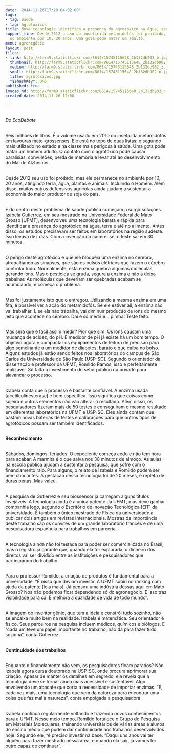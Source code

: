 ```yaml
---
date: '2014-11-26T17:28:04-02:00'
tags:
- tag: Saúde
- tag: Agrotóxicos
title: Nova tecnologia identifica a presença do agrotóxico na água, terra e no alimento
support_line: Desde 2012 o uso do inseticida metamidofós foi proibido, mas ele permanece
  no ambiente por 10, 20 anos. Uma gota pode matar um adulto.
menu: agronegócio
layout: post
files:
- link: http://farm9.staticflickr.com/8614/15745115648_2b132db902_b.jpg
  thumbnail: http://farm9.staticflickr.com/8614/15745115648_2b132db902_t.jpg
  medium: http://farm9.staticflickr.com/8614/15745115648_2b132db902_z.jpg
  small: http://farm9.staticflickr.com/8614/15745115648_2b132db902_n.jpg
  title: agrotóxicos.jpg
  "$$hashKey": 0M5
published: true
images_hd: http://farm9.staticflickr.com/8614/15745115648_2b132db902_n.jpg
created_date: 2014-11-26 12:00

---
```

<p><br />
<em>Do EcoDebate</em></p>

<p><br />
Seis milh&otilde;es de litros. &Eacute; o volume usado em 2010 do inseticida metamidof&oacute;s em lavouras mato-grossenses. Ele est&aacute; no topo de duas listas: o segundo mais utilizado no estado e na classe mais perigosa &agrave; sa&uacute;de. Uma gota pode matar um homem adulto. O contato com o agrot&oacute;xico pode causar paralisias, convuls&otilde;es, perda de mem&oacute;ria e levar at&eacute; ao desenvolvimento do Mal de Alzheimer.</p>

<p><br />
Desde 2012 seu uso foi proibido, mas ele permanece no ambiente por 10, 20 anos, atingindo terra, &aacute;gua, plantas e animais. Incluindo o Homem. Al&eacute;m disso, muitos outros defensivos agr&iacute;colas ainda ajudam a sustentar a economia do maior produtor de soja do pa&iacute;s.</p>

<p><br />
E do centro deste problema de sa&uacute;de p&uacute;blica come&ccedil;am a surgir solu&ccedil;&otilde;es. Izabela Gutierrez, em seu mestrado na Universidade Federal de Mato Grosso [UFMT], desenvolveu uma tecnologia barata e r&aacute;pida para identificar a presen&ccedil;a do agrot&oacute;xico na &aacute;gua, terra e at&eacute; no alimento. Antes disso, os estudos precisavam ser feitos em laborat&oacute;rios na regi&atilde;o sudeste. Isso levava dez dias. Com a inven&ccedil;&atilde;o da cacerense, o teste sai em 30 minutos.</p>

<p><br />
O perigo deste agrot&oacute;xico &eacute; que ele bloqueia uma enzima no c&eacute;rebro, atrapalhando as sinapses, que s&atilde;o os pulsos el&eacute;tricos que fazem o c&eacute;rebro controlar tudo. Normalmente, esta enzima quebra algumas mol&eacute;culas, gerando &iacute;ons. Mas o pesticida se gruda, segura a enzima e n&atilde;o a deixa trabalhar. As mol&eacute;culas que deveriam ser quebradas acabam se acumulando, e come&ccedil;a o problema.</p>

<p><br />
Mas foi justamente isto que o entregou. Utilizando a mesma enzima em uma fita, &eacute; poss&iacute;vel ver a a&ccedil;&atilde;o do metamidof&oacute;s. Se ele estiver ali, a enzima n&atilde;o vai trabalhar. E se ela n&atilde;o trabalha, vai diminuir produ&ccedil;&atilde;o de &iacute;ons do mesmo jeito que acontece no c&eacute;rebro. Da&iacute; &eacute; s&oacute; medir e&hellip; pimba! Teste feito.</p>

<p><br />
Mas ser&aacute; que &eacute; f&aacute;cil assim medir? Pior que sim. Os &iacute;ons causam uma mudan&ccedil;a de acidez, do pH. E medidor de pH j&aacute; existe h&aacute; um bom tempo. O objetivo agora &eacute; compactar os equipamentos de leitura de precis&atilde;o para algo semelhante a um medidor de diabetes, barato e que caiba no bolso. Alguns estudos j&aacute; est&atilde;o sendo feitos nos laborat&oacute;rios do campus de S&atilde;o Carlos da Universidade de S&atilde;o Paulo [USP-SC]. Segundo o orientador da disserta&ccedil;&atilde;o e professor da UFMT, Romildo Ramos, isso &eacute; perfeitamente realiz&aacute;vel. S&oacute; falta o investimento do setor p&uacute;blico ou privado para alavancar o processo.</p>

<p><br />
Izabela conta que o processo &eacute; bastante confi&aacute;vel. A enzima usada [acetilcolinesterase] &eacute; bem espec&iacute;fica. Isso significa que coisas como sujeira e outros elementos n&atilde;o v&atilde;o alterar o resultado. Al&eacute;m disso, os pesquisadores fizeram mais de 50 testes e conseguiram o mesmo resultado em diferentes laborat&oacute;rios na UFMT e USP-SC. Eles ainda contam que bastam novas baterias de testes e calibra&ccedil;&otilde;es para que outros tipos de agrot&oacute;xicos possam ser tamb&eacute;m identificados.</p>

<p><br />
<strong>Reconhecimento</strong></p>

<p><br />
S&aacute;bados, domingos, feriados. O expediente come&ccedil;a cedo e n&atilde;o tem hora para acabar. A marmita &eacute; o que salva nos 30 minutos de almo&ccedil;o. As aulas na escola p&uacute;blica ajudam a sustentar a pesquisa, que sofre com o financiamento ralo. Para alguns, o relato de Izabela e Romildo podem ser bem chocantes. A gesta&ccedil;&atilde;o dessa tecnologia foi de 20 meses, e repleta de duras penas. Mas valeu.</p>

<p><br />
A pesquisa de Gutierrez e seu biossensor j&aacute; carregam alguns t&iacute;tulos invej&aacute;veis. A tecnologia ainda &eacute; a &uacute;nica patente da UFMT, mas deve ganhar companhia logo, segundo o Escrit&oacute;rio de Inova&ccedil;&atilde;o Tecnol&oacute;gica [EIT] da universidade. &Eacute; tamb&eacute;m o &uacute;nico mestrado de F&iacute;sica da universidade a publicar dois artigos em revistas internacionais. Mostras da import&acirc;ncia deste trabalho s&atilde;o os convites de um grande laborat&oacute;rio franc&ecirc;s e de uma pesquisadora espanhola para trabalhos em parceria.</p>

<p><br />
A tecnologia ainda n&atilde;o foi testada para poder ser comercializada no Brasil, mas o registro j&aacute; garante que, quando ela for explorada, o dinheiro dos direitos vai ser dividido entre as institui&ccedil;&otilde;es e pesquisadores que participaram do trabalho.</p>

<p><br />
Para o professor Romildo, a cria&ccedil;&atilde;o de produtos &eacute; fundamental para a universidade. &ldquo;&Eacute; nisso que deviam investir. A UFMT subiu no ranking com ajuda da patente [leia mais]. J&aacute; pensou uma ind&uacute;stria dessas aqui em Mato Grosso? N&oacute;s n&atilde;o podemos ficar dependendo s&oacute; do agroneg&oacute;cio. E isso traz visibilidade para c&aacute;. E melhora a qualidade de vida de todo mundo&rdquo;.</p>

<p><br />
A imagem do inventor g&ecirc;nio, que tem a ideia e constr&oacute;i tudo sozinho, n&atilde;o se encaixa muito bem na realidade. Izabela &eacute; matem&aacute;tica. Seu orientador &eacute; f&iacute;sico. Seus parceiros na pesquisa incluem m&eacute;dicos, qu&iacute;micos e bi&oacute;logos. E &ldquo;cada um teve um papel importante no trabalho, n&atilde;o d&aacute; para fazer tudo sozinha&rdquo;, conta Gutierrez.</p>

<p><br />
<strong>Continuidade dos trabalhos</strong></p>

<p><br />
Enquanto o financiamento n&atilde;o vem, os pesquisadores ficam parados? N&atilde;o. Izabela agora cursa doutorado na USP-SC, onde procura aprimorar sua cria&ccedil;&atilde;o. Apesar de manter os detalhes em segredo, ela revela que a tecnologia deve se tornar ainda mais acess&iacute;vel e sustent&aacute;vel. Algo envolvendo um abacate que corta a necessidade de importar enzimas. &ldquo;&Eacute;, cada vez mais, uma tecnologia que vem da natureza para encontrar uma coisa que faz mal &agrave; natureza&rdquo;, conta empolgada a pesquisadora.</p>

<p><br />
Izabela continua regularmente voltando e trazendo novos conhecimentos para a UFMT. Nesse meio tempo, Romildo fortalece o Grupo de Pesquisa em Materiais Moleculares, treinando universit&aacute;rios de v&aacute;rias &aacute;reas e alunos do ensino m&eacute;dio que podem dar continuidade aos trabalhos desenvolvidos hoje. Segundo ele, &ldquo;&eacute; preciso investir na base. &ldquo;Daqui uns anos vai ter algu&eacute;m para fazer mestrado nessa &aacute;rea, e quando ela sair, j&aacute; vamos ter outro capaz de continuar&rdquo;.</p>
